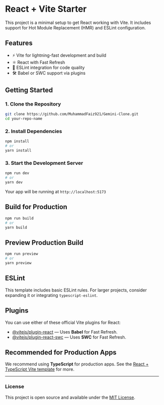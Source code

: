 # React + Vite Starter

This project is a minimal setup to get React working with Vite. It includes support for Hot Module Replacement (HMR) and ESLint configuration.

## Features

- ⚡ Vite for lightning-fast development and build
- ⚛️ React with Fast Refresh
- 🧹 ESLint integration for code quality
- 🛠️ Babel or SWC support via plugins

## Getting Started

### 1. Clone the Repository

```bash
git clone https://github.com/MuhammadFaiz921/Gemini-Clone.git
cd your-repo-name
```

### 2. Install Dependencies

```bash
npm install
# or
yarn install
```

### 3. Start the Development Server

```bash
npm run dev
# or
yarn dev
```

Your app will be running at `http://localhost:5173`

## Build for Production

```bash
npm run build
# or
yarn build
```

## Preview Production Build

```bash
npm run preview
# or
yarn preview
```

## ESLint

This template includes basic ESLint rules. For larger projects, consider expanding it or integrating `typescript-eslint`.

## Plugins

You can use either of these official Vite plugins for React:

- [@vitejs/plugin-react](https://github.com/vitejs/vite-plugin-react/blob/main/packages/plugin-react) — Uses **Babel** for Fast Refresh.
- [@vitejs/plugin-react-swc](https://github.com/vitejs/vite-plugin-react/blob/main/packages/plugin-react-swc) — Uses **SWC** for Fast Refresh.

## Recommended for Production Apps

We recommend using **TypeScript** for production apps. See the [React + TypeScript Vite template](https://github.com/vitejs/vite/tree/main/packages/create-vite/template-react-ts) for more.

---

### License

This project is open source and available under the [MIT License](LICENSE).
